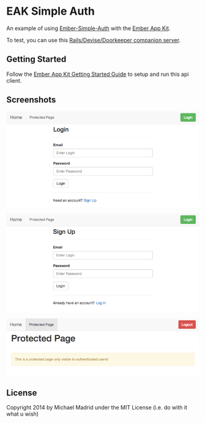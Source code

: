 # EAK Simple Auth

An example of using [Ember-Simple-Auth](https://github.com/simplabs/ember-simple-auth) with the
[Ember App Kit](https://github.com/stefanpenner/ember-app-kit).

To test, you can use this [Rails/Devise/Doorkeeper companion server](https://github.com/digitalplaywright/rails-token-auth).

## Getting Started

Follow the [Ember App Kit Getting Started Guide](http://iamstef.net/ember-app-kit/guides/getting-started.html) to setup and run this api client.

## Screenshots

![Login](/public/assets/images/login.png "Login")

![Sign Up](/public/assets/images/signup.png "Sign Up")

![Signed In](/public/assets/images/signedin.png "Signed In")


## License

Copyright 2014 by Michael Madrid under the MIT License (i.e. do with it what u wish)

